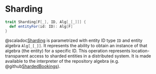 # Sharding

```scala
trait Sharding[F[_], ID, Alg[_[_]]] {
  def entityFor(id: ID): Alg[F]
}
```

@scaladoc[Sharding](endless.core.entity.Sharding) is parametrized with entity ID type `ID` and entity algebra `Alg[_[_]]`. It represents the ability to obtain an instance of that algebra (the entity) for a specific ID. This operation represents location-transparent access to sharded entities in a distributed system. It is made available to the interpreter of the repository algebra (e.g. @github[ShardedBookings](/example/src/main/scala/endless/example/logic/ShardedBookings.scala)). 
